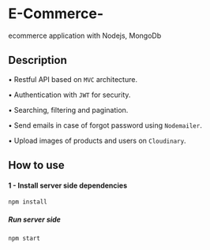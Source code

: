 # E-Commerce-
 ecommerce application with Nodejs, MongoDb 

## Description

  • Restful API based on ``` MVC ``` architecture.

  • Authentication with ``` JWT ``` for security.

  • Searching, filtering and pagination.

  • Send emails in case of forgot password using ``` Nodemailer ```.

  • Upload images of products and users on ``` Cloudinary ```.



## How to use

  #### 1 - Install server side dependencies
  ``` 
  npm install
```
  ##### Run server side 
  ``` 
  npm start
```
  
